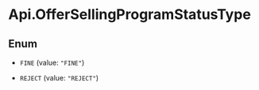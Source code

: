 # Api.OfferSellingProgramStatusType

## Enum


* `FINE` (value: `"FINE"`)

* `REJECT` (value: `"REJECT"`)


